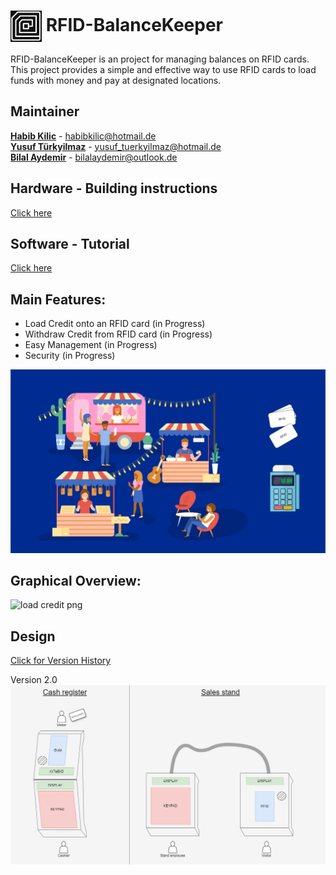 # <img src="./Documentation/images/RFID-BalanceKeeper_Logo.jpg" width="50" style="vertical-align: middle;"> RFID-BalanceKeeper

RFID-BalanceKeeper is an project for managing balances on RFID cards. This project provides a simple and effective way to use RFID cards to load funds with money and pay at designated locations.

## Maintainer
**[Habib Kilic](https://github.com/CaTaNa52)** - habibkilic@hotmail.de \
**[Yusuf Türkyilmaz](https://github.com/Yusuf-Tuerkyilmaz)** - yusuf_tuerkyilmaz@hotmail.de \
**[Bilal Aydemir](https://github.com/bayd16)** - bilalaydemir@outlook.de

## Hardware - Building instructions
[Click here](https://github.com/CaTaNa52/RFID-BalanceKeeper/blob/main/Documentation/building%20instructions.md)

## Software - Tutorial
[Click here](https://github.com/CaTaNa52/RFID-BalanceKeeper/blob/main/Documentation/README.md#tutorial)


## Main Features:
* Load Credit onto an RFID card (in Progress)
* Withdraw Credit from RFID card (in Progress)
* Easy Management (in Progress)
* Security (in Progress)

![Usecase](./Documentation/images/RFID-BalanceKeeper_UseCase.jpg)

## Graphical Overview:
![load credit png](https://github.com/CaTaNa52/RFID-BalanceKeeper/assets/168981162/ecab0dd7-90e6-44eb-ab22-1c4ea890b1a9)

## Design

[Click for Version History](https://github.com/CaTaNa52/RFID-BalanceKeeper/tree/main/Documentation/images/Hardware_design_history)


Version 2.0 \
![RFID-BalanceKeeper_mockup_v2](./Documentation/images/Hardware_design_history/RFID-BalanceKeeper_mockup_v2.drawio.png)
